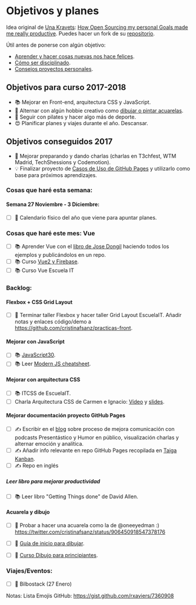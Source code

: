 Objetivos y planes
==============

Idea original de [Una Kravets](https://github.com/una): [How Open Sourcing my personal Goals made me really productive](https://una.im/personal-goals-guide/). Puedes hacer un fork de su [repositorio](https://github.com/una/personal-goals-starter).

Útil antes de ponerse con algún objetivo:

- [Aprender y hacer cosas nuevas nos hace felices](https://youtu.be/5XsKHEunOXs?t=2832).
- [Cómo ser disciplinado](https://www.youtube.com/watch?v=I6may1U-xKk).
- [Consejos proyectos personales](https://melies-hugo.js.org/post/practica-publica-aprende/).

## Objetivos para curso 2017-2018

- 📚 Mejorar en Front-end, arquitectura CSS y JavaScript.
- 🎨 Alternar con algún hobbie creativo como [dibujar o pintar acuarelas](https://twitter.com/cristinafsanz/status/903201156222115840).
- 💃 Seguir con pilates y hacer algo más de deporte.
- 😍 Planificar planes y viajes durante el año. Descansar.

## Objetivos conseguidos 2017

- 🙊 Mejorar preparando y dando charlas (charlas en T3chfest, WTM Madrid, TechShessions y Codemotion).
- 💡 Finalizar proyecto de [Casos de Uso de GitHub Pages](https://github.com/cristinafsanz/github-pages) y utilizarlo como base para próximos aprendizajes.

### Cosas que haré esta semana:

#### Semana 27 Noviembre - 3 Diciembre:

- [ ] 🎨 Calendario físico del año que viene para apuntar planes.

### Cosas que haré este mes: Vue

- [ ] 📚 Aprender Vue con el [libro de Jose Dongil](https://www.gitbook.com/book/jdonsan/desarrolla-aplicaciones-con-vuejs/details) haciendo todos los ejemplos y publicándolos en un repo.
- [ ] 📚 Curso [Vue2 y Firebase](http://vue.wmedia.es/).
- [ ] 📚 Curso Vue Escuela IT

### Backlog:

#### Flexbox + CSS Grid Layout
- [ ] 🚀 Terminar taller Flexbox y hacer taller Grid Layout EscuelaIT. Añadir notas y enlaces código/demo a https://github.com/cristinafsanz/practicas-front.

#### Mejorar con JavaScript
- [ ] 📚 [JavaScript30](https://javascript30.com/).
- [ ] 📚 Leer [Modern JS cheatsheet](https://github.com/mbeaudru/modern-js-cheatsheet).

#### Mejorar con arquitectura CSS
- [ ] 📚 ITCSS de EscuelaIT.
- [ ] Charla Arquitectura CSS de Carmen e Ignacio: [Vídeo](https://www.youtube.com/watch?v=qnSbqv6rqx4) y [slides](http://wecodesignpodcast.com/speaking/#/).

#### Mejorar documentación proyecto GitHub Pages
- [ ] ✍️  Escribir en el [blog](https://melies-hugo.js.org/) sobre proceso de mejora comunicación con podcasts Presentástico y Humor en público, visualización charlas y alternar emoción y analítica.
- [ ] ✍️ Añadir info relevante en repo GitHub Pages recopilada en [Taiga Kanban](https://tree.taiga.io/project/cristinafsanz-ilusionismo-con-github-pages/kanba).
- [ ] ✍️ Repo en inglés

##### Leer libro para mejorar productividad
- [ ] 📚 Leer libro "Getting Things done" de David Allen.

#### Acuarela y dibujo
- [ ] 🎨 Probar a hacer una acuarela como la de @oneeyedman :) https://twitter.com/cristinafsanz/status/906450918547378176
- [ ] 🎨 [Guía de inicio para dibujar](https://medium.com/personal-growth/a-quick-beginners-guide-to-drawing-58213877715e).
- [ ] 🎨 [Curso Dibujo para principiantes](https://www.domestika.org/es/courses/138-dibujo-para-principiantes-nivel-1/puno).


### Viajes/Eventos:
- [ ] 🚊 Bilbostack (27 Enero)


Notas: Lista Emojis GitHub: https://gist.github.com/rxaviers/7360908
